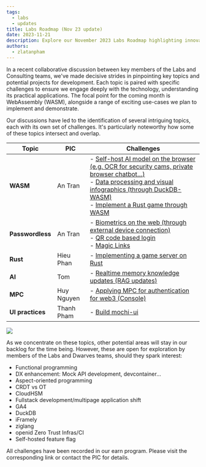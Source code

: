 ```yaml
---
tags:
  - labs
  - updates
title: Labs Roadmap (Nov 23 update)
date: 2023-11-21
description: Explore our November 2023 Labs Roadmap highlighting innovative technology projects and challenges for the upcoming month. Key focus areas include WebAssembly (WASM), Passwordless Authentication, Rust, AI, MPC, and UI practices.
authors:
  - zlatanpham
---
```


In a recent collaborative discussion between key members of the Labs and Consulting teams, we've made decisive strides in pinpointing key topics and potential projects for development. Each topic is paired with specific challenges to ensure we engage deeply with the technology, understanding its practical applications. The focal point for the coming month is WebAssembly (WASM), alongside a range of exciting use-cases we plan to implement and demonstrate.

Our discussions have led to the identification of several intriguing topics, each with its own set of challenges. It's particularly noteworthy how some of these topics intersect and overlap.

| Topic            | PIC        | Challenges                                                                                                                                                                                                                                                                                                                                                |
| ---------------- | ---------- | --------------------------------------------------------------------------------------------------------------------------------------------------------------------------------------------------------------------------------------------------------------------------------------------------------------------------------------------------------- |
| **WASM**         | An Tran    | - [Self-host AI model on the browser (e.g. OCR for security cams, private browser chatbot…)]() <br> - [Data processing and visual infographics (through DuckDB-WASM)]() <br> - [Implement a Rust game through WASM]() |
| **Passwordless** | An Tran    | - [Biometrics on the web (through external device connection)]() <br> - [QR code based login]() <br> - [Magic Links]()                                                                                                                     |
| **Rust**         | Hieu Phan  | - [Implementing a game server on Rust]()                                                                                                                                                                                                                                                                              |
| **AI**           | Tom        | - [Realtime memory knowledge updates (RAG updates)]()                                                                                                                                                                                                                                                      |
| **MPC**          | Huy Nguyen | - [Applying MPC for authentication for web3 (Console)]()                                                                                                                                                                                                                                                |
| **UI practices** | Thanh Pham | - [Build mochi-ui]()                                                                                                                                                                                                                                                                                                                            |

![](<assets/labs-roadmap-(nov-23-update)-20231127143515779.webp>)

As we concentrate on these topics, other potential areas will stay in our backlog for the time being. However, these are open for exploration by members of the Labs and Dwarves teams, should they spark interest:

- Functional programming
- DX enhancement: Mock API development, devcontainer…
- Aspect-oriented programming
- CRDT vs OT
- CloudHSM
- Fullstack development/multipage application shift
- GA4
- DuckDB
- iFramely
- ziglang
- openid Zero Trust Infras/CI
- Self-hosted feature flag

All challenges have been recorded in our earn program. Please visit the corresponding link or contact the PIC for details.
